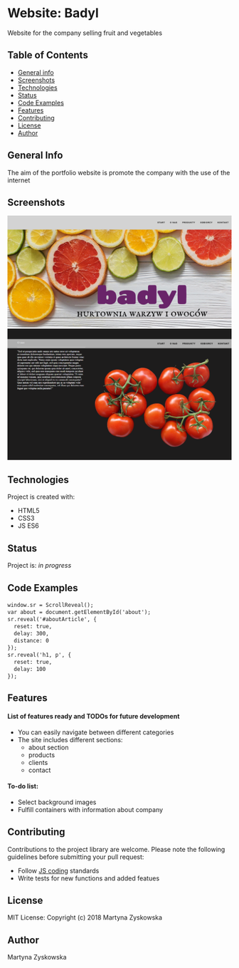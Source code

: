 # Website: Badyl
Website for the company selling fruit and vegetables
## Table of Contents
* [General info](#general-info)
* [Screenshots](#screenshots)
* [Technologies](#technologies)
* [Status](#status)
* [Code Examples](#code-examples)
* [Features](#features)
* [Contributing](#contributing)
* [License](#license)
* [Author](#author)
## General Info
The aim of the portfolio website is promote the company with the use of the internet
## Screenshots
![badyl_img](./badyl_img.png)
![badyl_img2](./badyl_img2.png)
## Technologies
Project is created with:
- HTML5
- CSS3
- JS ES6
## Status
Project is: _in progress_
## Code Examples

```
window.sr = ScrollReveal();
var about = document.getElementById('about');
sr.reveal('#aboutArticle', {
  reset: true,
  delay: 300,
  distance: 0 
});
sr.reveal('h1, p', {
  reset: true,
  delay: 100
});
```

## Features
#### List of features ready and TODOs for future development
* You can easily navigate between different categories
* The site includes different sections:
  - about section
  - products
  - clients
  - contact

#### To-do list:
* Select background images
* Fulfill containers with information about company
## Contributing
Contributions to the project library are welcome. Please note the following guidelines before submitting your pull request:
 - Follow [JS coding](https://developer.mozilla.org/bm/docs/Web/JavaScript/Guide) standards
 - Write tests for new functions and added featues
## License
MIT License: Copyright (c) 2018 Martyna Zyskowska
## Author
Martyna Zyskowska
